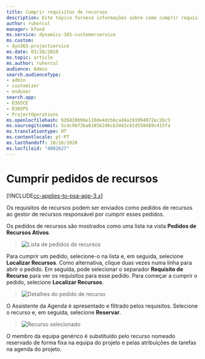 ```yaml
---
title: Cumprir requisitos de recursos
description: Este tópico fornece informações sobre como cumprir requisitos de recursos.
author: ruhercul
manager: kfend
ms.service: dynamics-365-customerservice
ms.custom:
- dyn365-projectservice
ms.date: 03/28/2019
ms.topic: article
ms.author: ruhercul
audience: Admin
search.audienceType:
- admin
- customizer
- enduser
search.app:
- D365CE
- D365PS
- ProjectOperations
ms.openlocfilehash: 626828b96e110de4dcb6cad4a191994972ec26c3
ms.sourcegitcommit: 5c4c9bf3ba018562d6cb3443c01d550489c415fa
ms.translationtype: HT
ms.contentlocale: pt-PT
ms.lasthandoff: 10/16/2020
ms.locfileid: "4082627"
---
```

# <a name="fulfilling-resource-requests"></a>Cumprir pedidos de recursos

[!INCLUDE[cc-applies-to-psa-app-3.x](../includes/cc-applies-to-psa-app-3x.md)]

Os requisitos de recursos podem ser enviados como pedidos de recursos ao gestor de recursos responsável por cumprir esses pedidos.

Os pedidos de recursos são mostrados como uma lista na vista **Pedidos de Recursos Ativos**.

> ![Lista de pedidos de recursos](media/Resource-Management-image59.png)

Para cumprir um pedido, selecione-o na lista e, em seguida, selecione **Localizar Recursos**. Como alternativa, clique duas vezes numa linha para abrir o pedido. Em seguida, pode selecionar o separador **Requisito de Recurso** para ver os requisitos para esse pedido. Para começar a cumprir o pedido, selecione **Localizar Recursos**.

> ![Detalhes do pedido de recurso](media/Resource-Management-image60.png)

O Assistente da Agenda é apresentado e filtrado pelos requisitos. Selecione o recurso e, em seguida, selecione **Reservar**.

> ![Recurso selecionado](media/Resource-Management-image61.png)

O membro da equipa genérico é substituído pelo recurso nomeado reservado de forma fixa na equipa do projeto e pelas atribuições de tarefas na agenda do projeto.
